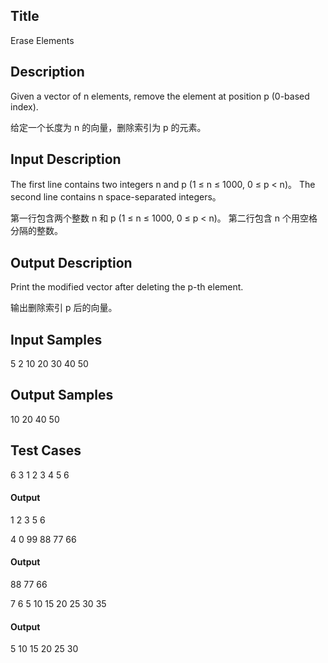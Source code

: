 ## Title
Erase Elements

## Description
Given a vector of n elements, remove the element at position p (0-based index).

给定一个长度为 n 的向量，删除索引为 p 的元素。

## Input Description
The first line contains two integers n and p (1 ≤ n ≤ 1000, 0 ≤ p < n)。
The second line contains n space-separated integers。

第一行包含两个整数 n 和 p (1 ≤ n ≤ 1000, 0 ≤ p < n)。
第二行包含 n 个用空格分隔的整数。

## Output Description
Print the modified vector after deleting the p-th element.

输出删除索引 p 后的向量。


## Input Samples
5 2
10 20 30 40 50


## Output Samples
10 20 40 50


## Test Cases

6 3
1 2 3 4 5 6
#### Output
1 2 3 5 6

4 0
99 88 77 66
#### Output
88 77 66

7 6
5 10 15 20 25 30 35
#### Output
5 10 15 20 25 30
